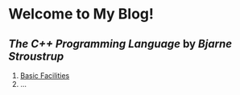 # Welcome to My Blog!

## *The C++ Programming Language* by *Bjarne Stroustrup*

1. [Basic Facilities](TCPL/BasicFacilities.md)
2. ...